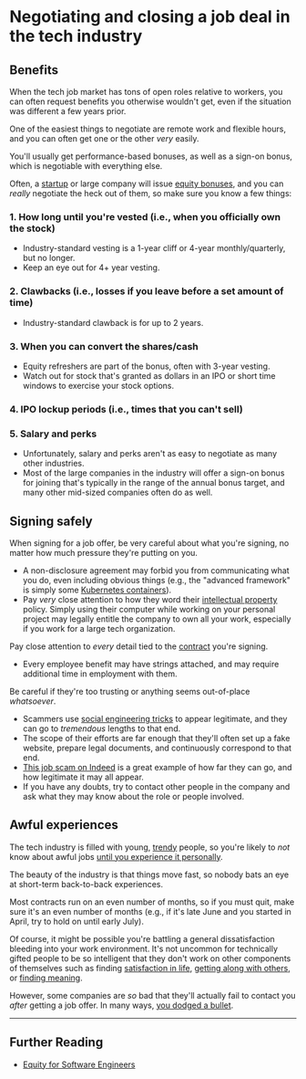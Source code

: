 
# Negotiating and closing a job deal in the tech industry

## Benefits

When the tech job market has tons of open roles relative to workers, you can often request benefits you otherwise wouldn't get, even if the situation was different a few years prior.

One of the easiest things to negotiate are remote work and flexible hours, and you can often get one or the other *very* easily.

You'll usually get performance-based bonuses, as well as a sign-on bonus, which is negotiable with everything else.

Often, a [startup](entrepreneur-1_why.md) or large company will issue [equity bonuses](money-investing.md), and you can *really* negotiate the heck out of them, so make sure you know a few things:

### 1. How long until you're vested (i.e., when you officially own the stock)

- Industry-standard vesting is a 1-year cliff or 4-year monthly/quarterly, but no longer.
- Keep an eye out for 4+ year vesting.

### 2. Clawbacks (i.e., losses if you leave before a set amount of time)

- Industry-standard clawback is for up to 2 years.

### 3. When you can convert the shares/cash

- Equity refreshers are part of the bonus, often with 3-year vesting.
- Watch out for stock that's granted as dollars in an IPO or short time windows to exercise your stock options.

### 4. IPO lockup periods (i.e., times that you can't sell)

### 5. Salary and perks

- Unfortunately, salary and perks aren't as easy to negotiate as many other industries.
- Most of the large companies in the industry will offer a sign-on bonus for joining that's typically in the range of the annual bonus target, and many other mid-sized companies often do as well.

## Signing safely

When signing for a job offer, be very careful about what you're signing, no matter how much pressure they're putting on you.

- A non-disclosure agreement may forbid you from communicating what you do, even including obvious things (e.g., the "advanced framework" is simply some [Kubernetes containers](computers-distsys-vm.md)).
- Pay *very* close attention to how they word their [intellectual property](legal-ip.md) policy. Simply using their computer while working on your personal project may legally entitle the company to own all your work, especially if you work for a large tech organization.

Pay close attention to *every* detail tied to the [contract](people-contracts.md) you're signing.

- Every employee benefit may have strings attached, and may require additional time in employment with them.

Be careful if they're too trusting or anything seems out-of-place *whatsoever*.

- Scammers use [social engineering tricks](social-engineering.md) to appear legitimate, and they can go to *tremendous* lengths to that end.
- The scope of their efforts are far enough that they'll often set up a fake website, prepare legal documents, and continuously correspond to that end.
- [This job scam on Indeed](https://indeedjobscam.pages.dev/) is a great example of how far they can go, and how legitimate it may all appear.
- If you have any doubts, try to contact other people in the company and ask what they may know about the role or people involved.

## Awful experiences

The tech industry is filled with young, [trendy](trends.md) people, so you're likely to *not* know about awful jobs [until you experience it personally](jobs-suck-cs.md).

The beauty of the industry is that things move fast, so nobody bats an eye at short-term back-to-back experiences.

Most contracts run on an even number of months, so if you must quit, make sure it's an even number of months (e.g., if it's late June and you started in April, try to hold on until early July).

Of course, it might be possible you're battling a general dissatisfaction bleeding into your work environment. It's not uncommon for technically gifted people to be so intelligent that they don't work on other components of themselves such as finding [satisfaction in life](mind-feelings-happiness.md), [getting along with others](people-friends.md), or [finding meaning](meaning.md).

However, some companies are *so* bad that they'll actually fail to contact you *after* getting a job offer. In many ways, [you dodged a bullet](jobs-suck-cs.md).

---

## Further Reading

- [Equity for Software Engineers](https://blog.pragmaticengineer.com/equity-for-software-engineers/)
